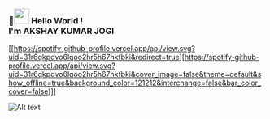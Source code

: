 ### 👋<img src="https://emojis.slackmojis.com/emojis/images/1531849430/4246/blob-sunglasses.gif?1531849430" width="30"/> Hello World !<BR> I'm AKSHAY KUMAR JOGI

[[https://spotify-github-profile.vercel.app/api/view.svg?uid=31r6qkpdvo6lqoo2hr5h67hkfbki&redirect=true][https://spotify-github-profile.vercel.app/api/view.svg?uid=31r6qkpdvo6lqoo2hr5h67hkfbki&cover_image=false&theme=default&show_offline=true&background_color=121212&interchange=false&bar_color_cover=false)]]



<!-- 
**AkshAy-K125/akshay-k125** is a ✨ _special_ ✨ repository because its `README.md` (this file) appears on your GitHub profile. -->

![Alt text](https://spotify-recently-played-readme.vercel.app/api?user=31r6qkpdvo6lqoo2hr5h67hkfbki&width=1000&unique=1)

<!-- Here are some ideas to get you started:

- 🔭 I’m currently working on ...
- 🌱 I’m currently learning ...
- 👯 I’m looking to collaborate on ...
- 🤔 I’m looking for help with ...
- 💬 Ask me about ...
- 📫 How to reach me: ...
- 😄 Pronouns: ...
- ⚡ Fun fact: ... -->

